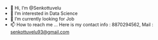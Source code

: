 - 👋 Hi, I’m @Senkottuvelu
- 👀 I’m interested in Data Science
- 🌱 I’m currently looking for Job
- 📫 How to reach me ... Here is my contact info : 8870294562, Mail : senkottuvelu93@gmail.com

<!---
Senkottuvelu/Senkottuvelu is a ✨ special ✨ repository because its `README.md` (this file) appears on your GitHub profile.
You can click the Preview link to take a look at your changes.
--->

